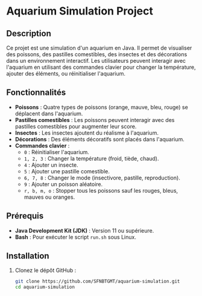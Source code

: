 # Aquarium Simulation Project

## Description

Ce projet est une simulation d'un aquarium en Java. Il permet de visualiser des poissons, des pastilles comestibles, des insectes et des décorations dans un environnement interactif. Les utilisateurs peuvent interagir avec l'aquarium en utilisant des commandes clavier pour changer la température, ajouter des éléments, ou réinitialiser l'aquarium.

## Fonctionnalités

- **Poissons** : Quatre types de poissons (orange, mauve, bleu, rouge) se déplacent dans l'aquarium.
- **Pastilles comestibles** : Les poissons peuvent interagir avec des pastilles comestibles pour augmenter leur score.
- **Insectes** : Les insectes ajoutent du réalisme à l'aquarium.
- **Décorations** : Des éléments décoratifs sont placés dans l'aquarium.
- **Commandes clavier** :
  - `0` : Réinitialiser l'aquarium.
  - `1, 2, 3` : Changer la température (froid, tiède, chaud).
  - `4` : Ajouter un insecte.
  - `5` : Ajouter une pastille comestible.
  - `6, 7, 8` : Changer le mode (insectivore, pastille, reproduction).
  - `9` : Ajouter un poisson aléatoire.
  - `r, b, m, o` : Stopper tous les poissons sauf les rouges, bleus, mauves ou oranges.

## Prérequis

- **Java Development Kit (JDK)** : Version 11 ou supérieure.
- **Bash** : Pour exécuter le script `run.sh` sous Linux.

## Installation

1. Clonez le dépôt GitHub :

   ```bash
   git clone https://github.com/SFNBTGMT/aquarium-simulation.git
   cd aquarium-simulation
   
